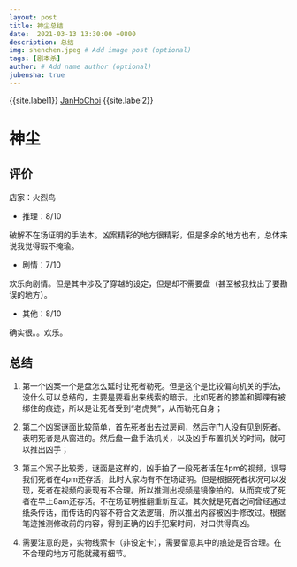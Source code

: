 ```yaml
---
layout: post
title: 神尘总结
date:  2021-03-13 13:30:00 +0800
description: 总结
img: shenchen.jpeg # Add image post (optional)
tags: [剧本杀]
author: # Add name author (optional)
jubensha: true
---
```


{{site.label1}} <a href="https://github.com/janhochoi/" target="\_blank">JanHoChoi</a> {{site.label2}}

# 神尘

## 评价

店家：火烈鸟

- 推理：8/10

破解不在场证明的手法本。凶案精彩的地方很精彩，但是多余的地方也有，总体来说我觉得瑕不掩瑜。

- 剧情：7/10

欢乐向剧情。但是其中涉及了穿越的设定，但是却不需要盘（甚至被我找出了要勘误的地方）。

- 其他：8/10

确实很。。欢乐。

## 总结

1. 第一个凶案一个是盘怎么延时让死者勒死。但是这个是比较偏向机关的手法，没什么可以总结的，主要是要看出来线索的暗示。比如死者的膝盖和脚踝有被绑住的痕迹，所以是让死者受到“老虎凳”，从而勒死自身；

2. 第二个凶案谜面比较简单，首先死者出去过房间，然后守门人没有见到死者。表明死者是从窗进的。然后盘一盘手法机关，以及凶手布置机关的时间，就可以推出凶手；

3. 第三个案子比较秀，谜面是这样的，凶手拍了一段死者活在4pm的视频，误导我们死者在4pm还存活，此时大家均有不在场证明。但是根据死者状况可以发现，死者在视频的表现有不合理。所以推测出视频是镜像拍的。从而变成了死者在早上8am还存活。不在场证明推翻重新互证。其次就是死者之间曾经通过纸条传话，而传话的内容不符合文法逻辑，所以推出内容被凶手修改过。根据笔迹推测修改前的内容，得到正确的凶手犯案时间，对口供得真凶。

4. 需要注意的是，实物线索卡（非设定卡），需要留意其中的痕迹是否合理。在不合理的地方可能就藏有细节。